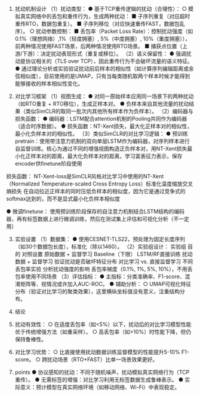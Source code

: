 1. 扰动机制设计
（1）扰动类型：
● 基于TCP重传逻辑的扰动（合理性）：
  ○ 模拟真实网络中的丢包和重传行为，生成两种扰动：
    ■ 子序列重复（对应超时重传RTO，数据包重复）。
    ■ 子序列移位（对应快速重传FAST，数据包乱序）。
  ○ 扰动参数控制：
    ■ 丢包率（Packet Loss Rate）：控制扰动强度（如0.1%（理想网络）,1%（轻度拥塞）, 5%（中度拥塞）, 10%（重度拥塞）），前两种情况使用FAST场景，后两种情况使用RTO场景。
    ■ 捕获点位置（上游/下游）：决定扰动表现形式（重复或移位）。
（2）语义保留性：
● 强调扰动是协议相关的（TLS over TCP），因此重传行为不会破坏流量的语义特征。
● 通过理论分析或实验验证扰动前后样本的相似性（如计算序列编辑距离或余弦相似度），目前使用的是UMAP，只有当每类随机取两个样本时候才能得到能够接收的样本相似性变化。

2. 对比学习框架
（1）视图生成：
● 对同一原始样本应用同一场景下的两种扰动（如RTO重复 + RTO移位），生成正样本对。
● 负样本来自其他流量的扰动结果（类似SimCLR的取同一批次内其他所有样本作为负样本）。
（2）编码器与损失函数：
● 编码器：LSTM配合attention机制的Pooling共同作为编码器（适合时序数据）。
● 损失函数：NT-Xent损失，最大化正样本对的相似性，最小化负样本对的相似性。
（3）类似SimCLR的对比学习逻辑：
● 预训练pretrain：使用带注意力机制的双向单层LSTM作为编码器，对序列样本进行自监督训练。核心为通过不同的增强视图构造正负样本对，用NT-Xent损失最小化正样本对的距离，最大化负样本对的距离，学习富表征力表示，保存encoder供finetune阶段使用

损失函数：
NT-Xent-loss是SimCLR风格对比学习中使用的NT-Xent（Normalized Temperature-scaled Cross Entropy Loss）标准化温度缩放交叉熵损失
在自动拉近正样本的同时压低负样本的相似度，因为它是通过竞争式的softmax达到的，而不是显式最小化负样本相似度


● 微调finetune：
使用预训练阶段保存的自注意力机制结合LSTM结构的编码器，再有标签数据上进行微调训练，然后在测试集上评估和可视化分析（不一定用）

3. 实验设置
（1）数据集：
● 使用CESNET-TLS22，预处理为固定长度序列（如30个数据包长度），标准化（除以1460）。
（2）实验组设计：
实验组	目的	对照设置
原始数据 + 监督学习	Baseline（下限）	LSTM/RF直接训练
扰动数据 + 监督学习	验证扰动是否破坏特征分布	对比学习 vs. 直接监督学习
不同丢包率实验	分析扰动强度的影响	丢包率梯度（0.1%, 1%, 5%, 10%），不用丢包率使用不同场景
（3）评估指标：
● 主指标：分类准确率、F1-score、混淆矩阵等、视情况或许加入AUC-ROC。
● 辅助分析：
  ○ UMAP可视化特征分布（验证对比学习的聚类效果），这里横纵坐标值没有意义，注重结构分布。

4. 结论
1. 扰动有效性：
  ○ 在适度丢包率（如<5%）以下，扰动后的对比学习模型性能优于传统增强方法（如重采样）。
  ○ 高丢包率（如>10%）时性能下降，但仍保持鲁棒性。
2. 对比学习优势：
  ○ 比直接使用扰动数据训练监督模型的性能提升5-10% F1-score。
  ○ 跨扰动场景（RTO+FAST）比单一场景效果更好。

5. points
● 协议感知的扰动：不同于随机噪声，扰动模拟真实网络行为（TCP重传）。
● 无需标签的增强：对比学习利用无标签数据生成鲁棒表示。
● 实际意义：预计模型在真实网络环境（如移动网络、Wi-Fi）中表现稳定。
